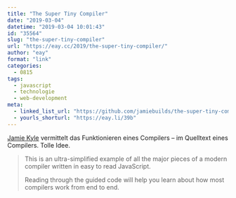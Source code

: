 ```yaml
---
title: "The Super Tiny Compiler"
date: "2019-03-04"
datetime: "2019-03-04 10:01:43"
id: "35564"
slug: "the-super-tiny-compiler"
url: "https://eay.cc/2019/the-super-tiny-compiler/"
author: "eay"
format: "link"
categories:
  - 0815
tags:
  - javascript
  - technologie
  - web-development
meta:
  - linked_list_url: "https://github.com/jamiebuilds/the-super-tiny-compiler"
  - yourls_shorturl: "https://eay.li/39b"
---
```


[Jamie Kyle](https://jamie.build/) vermittelt das Funktionieren eines Compilers – im Quelltext eines Compilers. Tolle Idee.

> This is an ultra-simplified example of all the major pieces of a modern compiler written in easy to read JavaScript.
> 
> Reading through the guided code will help you learn about how most compilers work from end to end.
